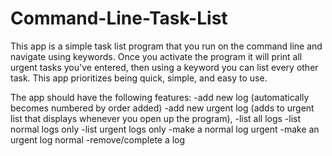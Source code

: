 # Command-Line-Task-List

This app is a simple task list program that you run on the command line and navigate using keywords.
Once you activate the program it will print all urgent tasks you've entered, then using a keyword you can list every other task.
This app prioritizes being quick, simple, and easy to use.

The app should have the following features:
-add new log (automatically becomes numbered by order added) 
-add new urgent log (adds to urgent list that displays whenever you open up the program),
-list all logs
-list normal logs only
-list urgent logs only
-make a normal log urgent
-make an urgent log normal
-remove/complete a log
